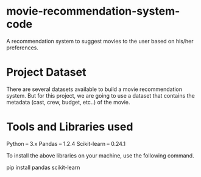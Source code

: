 # movie-recommendation-system-code
A recommendation system to suggest movies to the user based on his/her preferences.  

# Project Dataset
There are several datasets available to build a movie recommendation system. But for this project, we are going to use a dataset that contains the metadata (cast, crew, budget, etc..) of the movie.

# Tools and Libraries used
Python – 3.x
Pandas – 1.2.4
Scikit-learn – 0.24.1

To install the above libraries on your machine, use the following command.

pip install pandas scikit-learn

